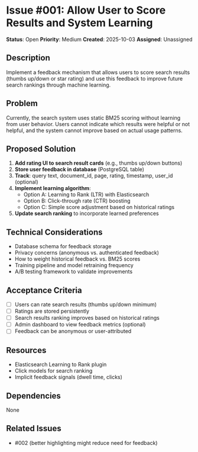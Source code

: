 # Issue #001: Allow User to Score Results and System Learning

**Status**: Open
**Priority**: Medium
**Created**: 2025-10-03
**Assigned**: Unassigned

## Description

Implement a feedback mechanism that allows users to score search results (thumbs up/down or star rating) and use this feedback to improve future search rankings through machine learning.

## Problem

Currently, the search system uses static BM25 scoring without learning from user behavior. Users cannot indicate which results were helpful or not helpful, and the system cannot improve based on actual usage patterns.

## Proposed Solution

1. **Add rating UI to search result cards** (e.g., thumbs up/down buttons)
2. **Store user feedback in database** (PostgreSQL table)
3. **Track**: query text, document_id, page, rating, timestamp, user_id (optional)
4. **Implement learning algorithm**:
   - Option A: Learning to Rank (LTR) with Elasticsearch
   - Option B: Click-through rate (CTR) boosting
   - Option C: Simple score adjustment based on historical ratings
5. **Update search ranking** to incorporate learned preferences

## Technical Considerations

- Database schema for feedback storage
- Privacy concerns (anonymous vs. authenticated feedback)
- How to weight historical feedback vs. BM25 scores
- Training pipeline and model retraining frequency
- A/B testing framework to validate improvements

## Acceptance Criteria

- [ ] Users can rate search results (thumbs up/down minimum)
- [ ] Ratings are stored persistently
- [ ] Search results ranking improves based on historical ratings
- [ ] Admin dashboard to view feedback metrics (optional)
- [ ] Feedback can be anonymous or user-attributed

## Resources

- Elasticsearch Learning to Rank plugin
- Click models for search ranking
- Implicit feedback signals (dwell time, clicks)

## Dependencies

None

## Related Issues

- #002 (better highlighting might reduce need for feedback)
